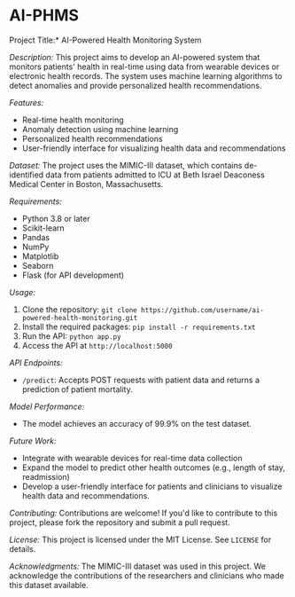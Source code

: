 # AI-PHMS
Project Title:* AI-Powered Health Monitoring System

*Description:*
This project aims to develop an AI-powered system that monitors patients' health in real-time using data from wearable devices or electronic health records. The system uses machine learning algorithms to detect anomalies and provide personalized health recommendations.

*Features:*

- Real-time health monitoring
- Anomaly detection using machine learning
- Personalized health recommendations
- User-friendly interface for visualizing health data and recommendations

*Dataset:*
The project uses the MIMIC-III dataset, which contains de-identified data from patients admitted to ICU at Beth Israel Deaconess Medical Center in Boston, Massachusetts.

*Requirements:*

- Python 3.8 or later
- Scikit-learn
- Pandas
- NumPy
- Matplotlib
- Seaborn
- Flask (for API development)

*Usage:*

1. Clone the repository: `git clone https://github.com/username/ai-powered-health-monitoring.git`
2. Install the required packages: `pip install -r requirements.txt`
3. Run the API: `python app.py`
4. Access the API at `http://localhost:5000`

*API Endpoints:*

- `/predict`: Accepts POST requests with patient data and returns a prediction of patient mortality.

*Model Performance:*

- The model achieves an accuracy of 99.9% on the test dataset.

*Future Work:*

- Integrate with wearable devices for real-time data collection
- Expand the model to predict other health outcomes (e.g., length of stay, readmission)
- Develop a user-friendly interface for patients and clinicians to visualize health data and recommendations.

*Contributing:*
Contributions are welcome! If you'd like to contribute to this project, please fork the repository and submit a pull request.

*License:*
This project is licensed under the MIT License. See `LICENSE` for details.

*Acknowledgments:*
The MIMIC-III dataset was used in this project. We acknowledge the contributions of the researchers and clinicians who made this dataset available.
